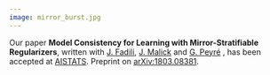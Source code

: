 ```yaml
---
image: mirror_burst.jpg
---
```


<p>
						Our paper <b>Model Consistency for Learning with Mirror-Stratifiable Regularizers</b>, written
						with <a href="https://fadili.users.greyc.fr/">J. Fadili</a>, <a href="https://ljk.imag.fr/membres/Jerome.Malick/">J. Malick</a> and <a href="http://www.gpeyre.com/">G. Peyré</a> , has been accepted at <a href="https://www.aistats.org/">AISTATS</a>. 
						Preprint on <a href="https://arxiv.org/abs/arXiv:1803.08381">arXiv:1803.08381</a>. 
					</p>
